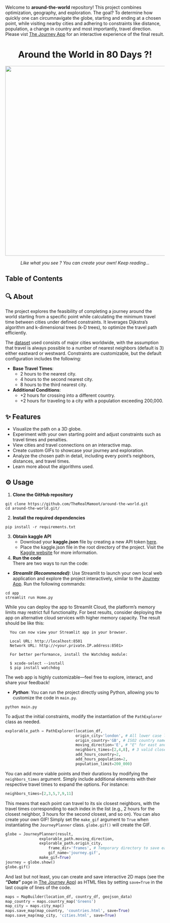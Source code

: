 Welcome to **around-the-world** repository! This project combines optimization, geography, and exploration. The goal? To determine how quickly one can circumnavigate the globe, starting and ending at a chosen point, while visiting nearby cities and adhering to constraints like distance, population, a change in country and most importantly, travel direction.
Please vist [The Journey App](http://0.0.0.0:8501) for an interactive experience of the final result.

<h1 align="center">Around the World in 80 Days ?!</h1>

<p align="center">
<img src="https://github.com/TheRealMamoot/around-the-world/blob/881011e0130fbd7f4159ad8ff390c7517e92ecd4/journey.gif" width="600" height="600" />
</p>

<p align="center"><em>Like what you see ? You can create your own! Keep reading...</em></p>

## Table of Contents

## 🔍 About

The project explores the feasibility of completing a journey around the world starting from a specific point while calculating the minimum travel time between cities under defined constraints. It leverages Dijkstra’s algorithm and k-dimensional trees (k-D trees), to optimize the travel path efficiently.

The [dataset](https://www.kaggle.com/datasets/max-mind/world-cities-database?select=worldcitiespop.csv) used consists of major cities worldwide, with the assumption that travel is always possible to a number of nearest neighbors (default is 3) either eastward or westward. Constraints are customizable, but the default configuration includes the following:
-	**Base Travel Times**:
    -	2 hours to the nearest city.
    - 4 hours to the second nearest city.
    - 8 hours to the third nearest city.
-	**Additional Conditions**:
	-	+2 hours for crossing into a different country.
	-	+2 hours for traveling to a city with a population exceeding 200,000.

## ✨ Features
- Visualize the path on a 3D globe.
- Experiment with your own starting point and adjust constraints such as travel times and penalties.
- View cities and travel connections on an interactive map.
- Create custom GIFs to showcase your journey and exploration.
- Analyze the chosen path in detail, including every point’s neighbors, distances, and travel times.
- Learn more about the algorithms used.
  
## ⚙️ Usage
1. **Clone the GitHub repository**
```
git clone https://github.com/TheRealMamoot/around-the-world.git
cd around-the-world.git/
```
2. **Install the required dependencies**
```
pip install -r requirements.txt
```
3. **Obtain kaggle API**
	- Download your **kaggle.json** file by creating a new API token [here](https://www.kaggle.com/settings/account).
 	- Place the kaggle.json file in the root directory of the project. Visit the [Kaggle website](https://www.kaggle.com/docs/api#authentication) for more information.
4. **Run the code**
\
There are two ways to run the code:
* ***Streamlit (Recommended)***:
Use Streamlit to launch your own local web application and explore the project interactively, similar to the [Journey App](http://0.0.0.0:8501).
Run the following commands:
```
cd app
streamlit run Home.py
```
While you can deploy the app to Streamlit Cloud, the platform’s memory limits may restrict full functionality. For best results, consider deploying the app on alternative cloud services with higher memory capacity.
The result should be like this:
```
  You can now view your Streamlit app in your browser.

  Local URL: http://localhost:8501
  Network URL: http://<your.private.IP.address:8501>

  For better performance, install the Watchdog module:

  $ xcode-select --install
  $ pip install watchdog
```
The web app is highly customizable—feel free to explore, interact, and share your feedback!
* ***Python***: You can run the project directly using Python, allowing you to customize the code in `main.py`.
```
python main.py
```
To adjust the initial constraints, modify the instantiation of the `PathExplorer` class as needed.
```python
explorable_path = PathExplorer(location_df,
                               origin_city='london', # All lower case letters.
                               origin_country='GB', # ISO2 country name convention.
                               moving_direction='E', # "E" for east and "W" for west.
                               neighbors_times=[2,4,8], # 3 valid close neighbors. 2h hours to reach the first, 4h to second and 8h to the third closest neighbor
                               add_hours_country=2,
                               add_hours_population=2,
                               population_limit=200_000)
```
You can add more viable points and their durations by modifying the ```neighbors_times``` argument. Simply include additional elements with their respective travel times to expand the options. For instance: 
```python 
neighbors_times=[2,3,5,7,9,11]
```
This means that each point can travel to its six closest neighbors, with the travel times corresponding to each index in the list (e.g., 2 hours for the closest neighbor, 3 hours for the second closest, and so on).
You can also create your own GIF! Simply set the ```make_gif``` argument to ```True``` when instantiating the ```JourneyPlanner``` class. ```globe.gif()``` will create the GIF.
```python
globe = JourneyPlanner(result,
		       explorable_path.moving_direction,
   		       explorable_path.origin_city,
 	               frame_dir='frames', # Temporary directory to save each frame of the GIF.
 	               gif_name='journey.gif',
		       make_gif=True)
journey = globe.show()
globe.gif()
```
And last but not least, you can create and save interactive 2D maps (see the ***“Data”*** page in [The Journey App](http://0.0.0.0:8501)) as HTML files by setting ```save=True``` in the last couple of lines of the code.
```python
maps = MapBuilder(location_df, country_df, geojson_data)
map_country = maps.country_map('Greens')
map_city = maps.city_map()
maps.save_map(map_country, 'countries.html', save=True)
maps.save_map(map_city, 'cities.html', save=True)
```
 


